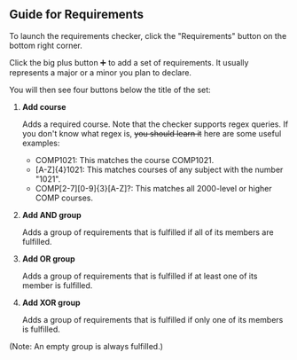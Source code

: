 ## Guide for Requirements

To launch the requirements checker, click the "Requirements" button on the bottom right corner.

Click the big plus button ➕ to add a set of requirements. It usually represents a major or a minor you plan to declare.

You will then see four buttons below the title of the set:

1. **Add course**

    Adds a required course. Note that the checker supports regex queries. If you don't know what regex is, <s>you should learn it</s> here are some useful examples:

    - COMP1021: This matches the course COMP1021.
    - [A-Z]{4}1021: This matches courses of any subject with the number "1021".
    - COMP[2-7][0-9]{3}[A-Z]?: This matches all 2000-level or higher COMP courses.

2. **Add AND group**

    Adds a group of requirements that is fulfilled if all of its members are fulfilled.

3. **Add OR group**

    Adds a group of requirements that is fulfilled if at least one of its member is fulfilled.

4. **Add XOR group**

    Adds a group of requirements that is fulfilled if only one of its members is fulfilled.

(Note: An empty group is always fulfilled.)
